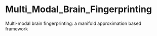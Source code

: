 # Multi_Modal_Brain_Fingerprinting
Multi-modal brain fingerprinting: a manifold approximation based framework
